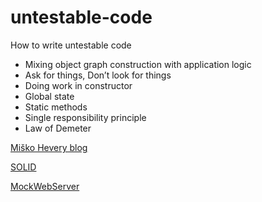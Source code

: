 # untestable-code
How to write untestable code

*  Mixing object graph construction with application logic
*  Ask for things, Don’t look for things
*  Doing work in constructor
*  Global state
*  Static methods
*  Single responsibility principle
*  Law of Demeter

[Miško Hevery blog](http://misko.hevery.com/)

[SOLID](https://en.wikipedia.org/wiki/SOLID_%28object-oriented_design%29)

[MockWebServer](https://github.com/square/okhttp/tree/master/mockwebserver)
